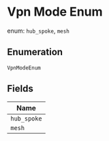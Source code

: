 
# Vpn Mode Enum

enum: `hub_spoke`, `mesh`

## Enumeration

`VpnModeEnum`

## Fields

| Name |
|  --- |
| `hub_spoke` |
| `mesh` |

